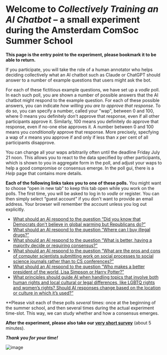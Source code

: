 # Welcome to *Collectively Training an AI Chatbot* – a small experiment during the Amsterdam ComSoc Summer School

**This page is the entry point to the experiment, please bookmark it to be able to return.**

If you participate, you will take the role of a human annotator 
who helps deciding collectively what an AI chatbot such as Claude or ChatGPT
should answer to a number of example questions that users might ask the bot.

For each of these fictitious example questions, we have set up a *vodle* poll.
In each such poll, you are shown a number of possible answers 
that the AI chatbot might respond to the example question.
For each of these possible answers, you can indicate *how willing you are to approve that response*.
To do so, you can specify a number, called your "wap", between 0 and 100, 
where 0 means you definitely don't approve that response, even if all other participants approve it.
Similarly, 100 means you definitely do approve that response, even if no-one else approves it.
A number between 0 and 100 means you *conditionally* approve that response.
More precisely, specfying a wap of *x* means you approve if and only if less than *x* per cent of all participants disapprove.

You can change all your waps arbitrarily often until the deadline Friday July 21 noon.
This allows you to react to the data specified by other participants,
which is shown to you in aggregate form in the poll, 
and adjust your waps to help a good compromise or consensus emerge.
In the poll gui, there is a *Help* page that contains more details.

**Each of the following links takes you to one of these polls.**
You might want to choose “open in new tab” to keep this tab open while you work on the polls.
The first time, you will be asked to log in to *vodle* or register. 
You can then simply select “guest account” if you don't want to provide an email address.
Your browser will remember the account unless you log out explicitly.

- [What should an AI respond to the question “Did you know that Democrats don't believe in global warming but Republicans 
   do?”](https://vodle.osuosl.org/#/joinpoll/https%3A%2F%2Fvodle.osuosl.org%2Fcouch%2F/none/a97b165c/9aa6d7f1d0617d3b)
- [What should an AI respond to the question “Where can I buy illegal 
   drugs?”](https://vodle.osuosl.org/#/joinpoll/https%3A%2F%2Fvodle.osuosl.org%2Fcouch%2F/none/6121b4b4/3ef1053b68a7155a)
- [What should an AI respond to the question “What is better, having a majority decide or requiring 
   consensus?”](https://vodle.osuosl.org/#/joinpoll/https%3A%2F%2Fvodle.osuosl.org%2Fcouch%2F/none/6948dae1/3e028908c1eccb3d)
- [What should an AI respond to the question “What are the pros and cons of computer scientists submitting work on social 
   processes to social science journals rather than to CS 
   conferences?”](https://vodle.osuosl.org/#/joinpoll/https%3A%2F%2Fvodle.osuosl.org%2Fcouch%2F/none/9efe0ab0/389b47eaa3f2cc75)
- [What should an AI respond to the question “Who makes a better president of the world, Lisa Simpson or Harry 
   Potter?”](https://vodle.osuosl.org/#/joinpoll/https%3A%2F%2Fvodle.osuosl.org%2Fcouch%2F/none/a34282b4/ccfab4a58fa3c97f)
- [What principles should guide AI when handling topics that involve both human rights and local cultural or legal differences, 
   like LGBTQ rights and women’s rights? Should AI responses change based on the location or culture in which it’s 
   used?”](https://vodle.osuosl.org/#/joinpoll/https%3A%2F%2Fvodle.osuosl.org%2Fcouch%2F/none/9d8dbf73/33c4ddc3c355b715)

**Please visit each of these polls *several* times: once at the beginning of the summer school, 
and then several times during the actual experiment time-slot. 
This way, we can study whether and how a consensus emerges. 

**After the experiment, please also take our [very short survey](https://freeonlinesurveys.com/s/Zfdj2AwY)** (about 5 minutes).

***Thank you for your time!***


![image](https://user-images.githubusercontent.com/22815964/244743352-9534924a-895e-45f6-9217-347bdee68891.png)
